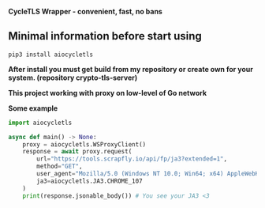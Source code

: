 __CycleTLS Wrapper - convenient, fast, no bans__

## Minimal information  before start using
```shell
pip3 install aiocycletls
```
__After install you must get build from my repository  or create own for your system. (repository crypto-tls-server)__

__This project working with proxy on low-level of Go network__

__Some example__
```python
import aiocycletls

async def main() -> None:
    proxy = aiocycletls.WSProxyClient()
    response = await proxy.request(
        url="https://tools.scrapfly.io/api/fp/ja3?extended=1",
        method="GET",
        user_agent="Mozilla/5.0 (Windows NT 10.0; Win64; x64) AppleWebKit/537.36 (KHTML, like Gecko) Chrome/107.0.0.0 Safari/537.36",
        ja3=aiocycletls.JA3.CHROME_107
    )
    print(response.jsonable_body()) # You see your JA3 <3
```